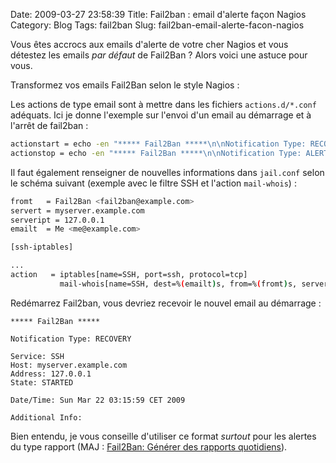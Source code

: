 Date: 2009-03-27 23:58:39
Title: Fail2ban : email d'alerte façon Nagios
Category: Blog
Tags: fail2ban
Slug: fail2ban-email-alerte-facon-nagios

Vous êtes accrocs aux emails d'alerte de votre cher Nagios et vous détestez les emails _par défaut_ de Fail2Ban ? Alors voici une astuce pour vous.

Transformez vos emails Fail2Ban selon le style Nagios :

Les actions de type email sont à mettre dans les fichiers `actions.d/*.conf` adéquats. Ici je donne l'exemple sur l'envoi d'un email au démarrage et à l'arrêt de fail2ban :

``` bash
actionstart = echo -en "***** Fail2Ban *****\n\nNotification Type: RECOVERY\n\nService: <name>\nHost: <server>\nAddress: <serverip>\nState: STARTED\n\nDate/Time: `date`\n\nAdditional Info:\n\n" | mail -a "From: <from>" -s "** RECOVERY alert - <server>/<name> jail is STARTED **" <dest>
actionstop = echo -en "***** Fail2Ban *****\n\nNotification Type: ALERT\n\nService: <name>\nHost: <server>\nAddress: <serverip>\nState: STOPPED\n\nDate/Time: `date`\n\nAdditional Info:\n\n" | mail -a "From: <from>" -s "** ALERT alert - <server>/<name> jail is STOPPED **" <dest>
```

Il faut également renseigner de nouvelles informations dans `jail.conf` selon le schéma suivant (exemple avec le filtre SSH et l'action `mail-whois`) :

``` bash
fromt   = Fail2Ban <fail2ban@example.com>
servert = myserver.example.com
serveript = 127.0.0.1
emailt  = Me <me@example.com>

[ssh-iptables]

...
action   = iptables[name=SSH, port=ssh, protocol=tcp]
           mail-whois[name=SSH, dest=%(emailt)s, from=%(fromt)s, server=%(servert)s, serverip=%(serveript)s]
```

Redémarrez Fail2ban, vous devriez recevoir le nouvel email au démarrage :

``` text
***** Fail2Ban *****

Notification Type: RECOVERY  

Service: SSH  
Host: myserver.example.com  
Address: 127.0.0.1  
State: STARTED  

Date/Time: Sun Mar 22 03:15:59 CET 2009  

Additional Info:
```

Bien entendu, je vous conseille d'utiliser ce format _surtout_ pour les alertes du type rapport (MAJ : [Fail2Ban: Générer des rapports quotidiens]({filename}/blog/2009-04-25-fail2ban-creer-un-rapport-quotidien/post.markdown)).
